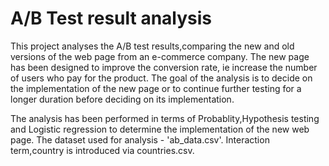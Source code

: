 
#  A/B Test result analysis

This project analyses the A/B test results,comparing the new and old versions of the web page from an e-commerce company. The new page has been designed to improve the conversion rate, ie increase the number of users who pay for the product.  The goal of the analysis is to decide on the implementation of the new page or to continue further testing for a longer duration before deciding on its implementation.

The analysis has been performed in terms of Probablity,Hypothesis testing and Logistic regression  to determine the implementation of the new web page.
The dataset used for analysis - 'ab_data.csv'. Interaction term,country is introduced via countries.csv.
